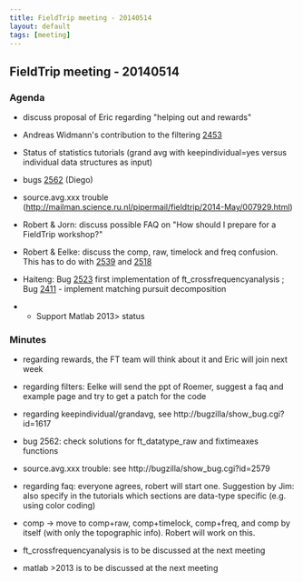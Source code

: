 ```yaml
---
title: FieldTrip meeting - 20140514
layout: default
tags: [meeting]
---
```


## FieldTrip meeting - 20140514

### Agenda

*  discuss proposal of Eric regarding "helping out and rewards"

*  Andreas Widmann's contribution to the filtering [2453](http://bugzilla.fieldtriptoolbox.org/show_bug.cgi?id=2453)

*  Status of statistics tutorials (grand avg with keepindividual=yes versus individual data structures as input)

*  bugs [2562](http://bugzilla.fieldtriptoolbox.org/show_bug.cgi?id=2562) (Diego)

*  source.avg.xxx trouble (http://mailman.science.ru.nl/pipermail/fieldtrip/2014-May/007929.html)

*  Robert & Jorn: discuss possible FAQ on "How should I prepare for a FieldTrip workshop?"

*  Robert & Eelke: discuss the comp, raw, timelock and freq confusion. This has to do with [2539](http://bugzilla.fieldtriptoolbox.org/show_bug.cgi?id=2539) and [2518](http://bugzilla.fieldtriptoolbox.org/show_bug.cgi?id=2518) 

*  Haiteng: Bug [2523](http://bugzilla.fieldtriptoolbox.org/show_bug.cgi?id=2523)  first implementation of ft_crossfrequencyanalysis ; Bug [2411](http://bugzilla.fieldtriptoolbox.org/show_bug.cgi?id=2411) - implement matching pursuit decomposition
*  * Support Matlab 2013> status

### Minutes

*  regarding rewards, the FT team will think about it and Eric will join next week

*  regarding filters: Eelke will send the ppt of Roemer, suggest a faq and example page and try to get a patch for the code

*  regarding keepindividual/grandavg, see http://bugzilla/show_bug.cgi?id=1617

*  bug 2562: check solutions for ft_datatype_raw and fixtimeaxes functions

*  source.avg.xxx trouble: see http://bugzilla/show_bug.cgi?id=2579

*  regarding faq: everyone agrees, robert will start one. Suggestion by Jim: also specify in the tutorials which sections are data-type specific (e.g. using color coding)

*  comp -> move to comp+raw, comp+timelock, comp+freq, and comp by itself (with only the topographic info). Robert will work on this.

*  ft_crossfrequencyanalysis is to be discussed at the next meeting

*  matlab >2013 is to be discussed at the next meeting

